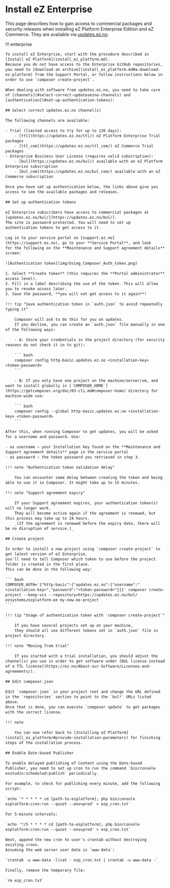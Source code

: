# Install eZ Enterprise

This page describes how to gain access to commercial packages and security releases
when installing eZ Platform Enterprise Edition and eZ Commerce.
They are available via [updates.ez.no](https://updates.ez.no).

!!! enterprise

    To install eZ Enterprise, start with the procedure described in [Install eZ Platform](install_ez_platform.md).
    Because you do not have access to the Enterprise GitHub repositories,
    you need to [download an archive](install_ez_platform.md#a-download-ez-platform) from the Support Portal, or follow instructions below in order to use `composer create-project`.

    When dealing with software from updates.ez.no, you need to take care of [channels](#select-correct-updatesezno-channels) and [authentication](#set-up-authentication-tokens):

    ## Select correct updates.ez.no channel(s)

    The following channels are available:

    - Trial (limited access to try for up to 120 days):
        - [ttl](https://updates.ez.no/ttl/) eZ Platform Enterprise Trial packages
        - [ttl_com](https://updates.ez.no/ttl_com/) eZ Commerce Trial packages
    - Enterprise Business User License (requires valid subscription):
        - [bul](https://updates.ez.no/bul/) available with an eZ Platform Enterprise subscription
        - [bul_com](https://updates.ez.no/bul_com/) available with an eZ Commerce subscription

    Once you have set up authentication below, the links above give you access to see the available packages and releases.

    ## Set up authentication tokens

    eZ Enterprise subscribers have access to commercial packages at [updates.ez.no/bul/](https://updates.ez.no/bul/).
    The site is password-protected. You will need to set up authentication tokens to get access to it.

    Log in to your service portal on [support.ez.no](https://support.ez.no), go to your **Service Portal**, and look for the following on the **Maintenance and Support agreement details** screen:

    ![Authentication token](img/Using_Composer_Auth_token.png)

    1. Select **Create token** (this requires the **Portal administrator** access level).
    2. Fill in a label describing the use of the token. This will allow you to revoke access later.
    3. Save the password, **you will not get access to it again**!

    !!! tip "Save authentication token in `auth.json` to avoid repeatedly typing it"

        Composer will ask to do this for you on updates.
        If you decline, you can create an `auth.json` file manually in one of the following ways:

        - A: Store your credentials in the project directory (for security reasons do not check it in to git):

        ``` bash
        composer config http-basic.updates.ez.no <installation-key> <token-password>
        ```

        - B: If you only have one project on the machine/server/vm, and want to install globally in [`COMPOSER_HOME`](https://getcomposer.org/doc/03-cli.md#composer-home) directory for machine-wide use:

        ``` bash
        composer config --global http-basic.updates.ez.no <installation-key> <token-password>
        ```

    After this, when running Composer to get updates, you will be asked for a username and password. Use:

    - as username – your Installation key found on the **Maintenance and Support agreement details** page in the service portal
    - as password – the token password you retrieved in step 3.

    !!! note "Authentication token validation delay"

        You can encounter some delay between creating the token and being able to use it in Composer. It might take up to 15 minutes.

    !!! note "Support agreement expiry"

        If your Support agreement expires, your authentication token(s) will no longer work.
        They will become active again if the agreement is renewed, but this process may take up to 24 hours.
        _(If the agreement is renewed before the expiry date, there will be no disruption of service.)_

    ## Create project

    In order to install a new project using `composer create-project` to get latest version of eZ Enterprise,
    you'll need to tell Composer which token to use before the project folder is created in the first place.
    This can be done in the following way:

    ``` bash
    COMPOSER_AUTH='{"http-basic":{"updates.ez.no":{"username":"<installation-key>","password":"<token-password>"}}}' composer create-project --keep-vcs --repository=https://updates.ez.no/bul/ ezsystems/ezplatform-ee my-new-ee-project
    ```

    !!! tip "Usage of authentication token with `composer create-project`"

        If you have several projects set up on your machine,
        they should all use different tokens set in `auth.json` file in project directory.

    !!! note "Moving from trial"

        If you started with a trial installation, you should adjust the channel(s) you use in order to get software under [BUL license instead of a TTL license](https://ez.no/About-our-Software/Licenses-and-agreements/).

    ## Edit composer.json

    Edit `composer.json` in your project root and change the URL defined in the `repositories` section to point to the `bul*` URLs listed above.
    Once that is done, you can execute `composer update` to get packages with the correct license.

    !!! note

        You can now refer back to [Installing eZ Platform](install_ez_platform/#provide-installation-parameters) for finishing steps of the installation process.

    ## Enable Date-based Publisher

    To enable delayed publishing of Content using the Date-based Publisher, you need to set up cron to run the command `bin/console ezstudio:scheduled:publish` periodically.

    For example, to check for publishing every minute, add the following script:

    `echo '* * * * * cd [path-to-ezplatform]; php bin/console ezplatform:cron:run --quiet --env=prod' > ezp_cron.txt`

    For 5-minute intervals:

    `echo '*/5 * * * * cd [path-to-ezplatform]; php bin/console ezplatform:cron:run --quiet --env=prod' > ezp_cron.txt`

    Next, append the new cron to user's crontab without destroying existing crons.
    Assuming the web server user data is `www-data`:

    `crontab -u www-data -l|cat - ezp_cron.txt | crontab -u www-data -`

    Finally, remove the temporary file:

    `rm ezp_cron.txt`
